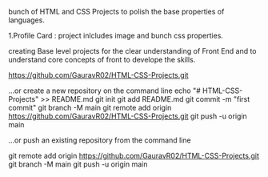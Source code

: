 bunch of HTML and CSS Projects to polish the base properties of languages.

1.Profile Card : project inlcludes image and bunch css properties.

creating Base level projects for the clear understanding of Front End and to understand core concepts of front to develope the skills.

https://github.com/GauravR02/HTML-CSS-Projects.git

…or create a new repository on the command line
echo "# HTML-CSS-Projects" >> README.md
git init
git add README.md
git commit -m "first commit"
git branch -M main
git remote add origin https://github.com/GauravR02/HTML-CSS-Projects.git
git push -u origin main

…or push an existing repository from the command line

git remote add origin https://github.com/GauravR02/HTML-CSS-Projects.git
git branch -M main
git push -u origin main
